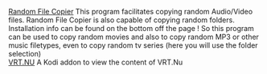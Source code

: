 [Random File Copier](https://pietje666.github.io/RandomFileCopier)  This program facilitates copying random Audio/Video files. Random File Copier is also capable of copying random folders. Installation info can be found on the bottom off the page ! So this program can be used to copy random movies and also to copy random MP3 or other music filetypes, even to copy random tv series (here you will use the folder selection)    
[VRT.NU](https://github.com/pietje666/plugin.video.vrt.nu) A Kodi addon to view the content of VRT.Nu
